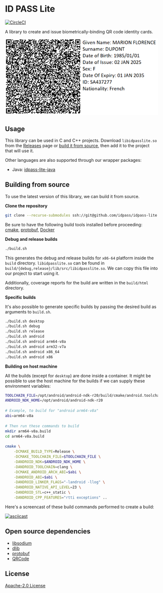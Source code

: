 # ID PASS Lite

[![CircleCI](https://circleci.com/gh/idpass/idpass-lite.svg?style=svg&circle-token=937634c8f42536396097ea8c04097035b9c9a509)](https://circleci.com/gh/idpass/idpass-lite)

A library to create and issue biometrically-binding QR code identity cards.

![Alt text](idpasslite_qr.png?raw=true "api")

## Usage

This library can be used in C and C++ projects. Download `libidpasslite.so` from the [Releases](https://github.com/idpass/idpass-lite/releases) page or [build it from source](#building-from-source), then add it to the project that will use it.

Other languages are also supported through our wrapper packages:

- Java: [idpass-lite-java](https://github.com/idpass/idpass-lite-java)

## Building from source

To use the latest version of this library, we can build it from source.

**Clone the repository**

```bash
git clone --recurse-submodules ssh://git@github.com/idpass/idpass-lite.git
```

Be sure to have the following build tools installed before proceeding: [cmake](https://cmake.org/install/), [protobuf](https://grpc.io/docs/protoc-installation/), [Docker](https://docs.docker.com/get-docker/)

**Debug and release builds**

```bash
./build.sh
```

This generates the debug and release builds for `x86-64` platform inside the `build` directory. `libidpasslite.so` can be found in `build/{debug,release}/lib/src/libidpasslite.so`. We can copy this file into our project to start using it.

Additionally, coverage reports for the build are written in the `build/html` directory.

**Specific builds**

It's also possible to generate specific builds by passing the desired build as arguments to `build.sh`.

```bash
./build.sh desktop
./build.sh debug
./build.sh release
./build.sh android
./build.sh android arm64-v8a
./build.sh android arm32-v7a
./build.sh android x86_64
./build.sh android x86
```

**Building on host machine**

All the builds (except for `desktop`) are done inside a container. It might be possible to use the host machine for the builds if we can supply these environment variables:

```bash
TOOLCHAIN_FILE=/opt/android/android-ndk-r20/build/cmake/android.toolchain.cmake
ANDROID_NDK_HOME=/opt/android/android-ndk-r20

# Example, to build for "android arm64-v8a"
abi=arm64-v8a

# Then run these commands to build
mkdir arm64-v8a.build
cd arm64-v8a.build

cmake \
    -DCMAKE_BUILD_TYPE=Release \
    -DCMAKE_TOOLCHAIN_FILE=$TOOLCHAIN_FILE \
    -DANDROID_NDK=$ANDROID_NDK_HOME \
    -DANDROID_TOOLCHAIN=clang \
    -DCMAKE_ANDROID_ARCH_ABI=$abi \
    -DANDROID_ABI=$abi \
    -DANDROID_LINKER_FLAGS="-landroid -llog" \
    -DANDROID_NATIVE_API_LEVEL=23 \
    -DANDROID_STL=c++_static \
    -DANDROID_CPP_FEATURES="rtti exceptions" ..
```

Here's a screencast of these build commands performed to create a build:

[![asciicast](https://asciinema.org/a/jgQTFMCSKZiqYIxxEFv5rKExc.svg)](https://asciinema.org/a/jgQTFMCSKZiqYIxxEFv5rKExc)

## Open source dependencies

- [libsodium](https://github.com/jedisct1/libsodium.git)
- [dlib](https://github.com/davisking/dlib.git)
- [protobuf](https://github.com/protocolbuffers/protobuf.git)
- [QRCode](https://github.com/ricmoo/QRCode)

## License

[Apache-2.0 License](LICENSE)
